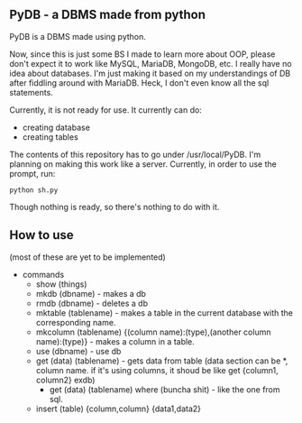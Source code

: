 ## PyDB - a DBMS made from python
 PyDB is a DBMS made using python.

Now, since this is just some BS I made to learn more about OOP, please don't expect it to work like MySQL, MariaDB, MongoDB, etc. I really have no idea about databases. I'm just making it based on my understandings of DB after fiddling around with MariaDB. Heck, I don't even know all the sql statements.

Currently, it is not ready for use. It currently can do:
 - creating database
 - creating tables

The contents of this repository has to go under /usr/local/PyDB.
I'm planning on making this work like a server. Currently, in order to use the prompt, run:
```
python sh.py
```
Though nothing is ready, so there's nothing to do with it.
## How to use
(most of these are yet to be implemented)
 - commands
    * show (things)
    * mkdb (dbname) - makes a db
    * rmdb (dbname) - deletes a db
    * mktable (tablename) - makes a table in the current database with the corresponding name.
    * mkcolumn (tablename) {(column name):(type),(another column name):(type)} - makes a column in a table.
    * use (dbname) - use db
    * get (data) (tablename) - gets data from table (data section can be *, column name. if it's using columns, it shoud be like get {column1, column2} exdb)
      * get (data) (tablename) where (buncha shit) - like the one from sql.
    * insert (table) {column,column} {data1,data2}
